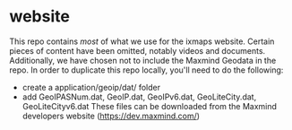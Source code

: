 website
=======

This repo contains *most* of what we use for the ixmaps website. Certain pieces of content have been omitted, notably videos and documents. Additionally, we have chosen not to include the Maxmind Geodata in the repo. In order to duplicate this repo locally, you'll need to do the following:
- create a application/geoip/dat/ folder
- add GeoIPASNum.dat, GeoIP.dat, GeoIPv6.dat, GeoLiteCity.dat, GeoLiteCityv6.dat
These files can be downloaded from the Maxmind developers website (https://dev.maxmind.com/)
